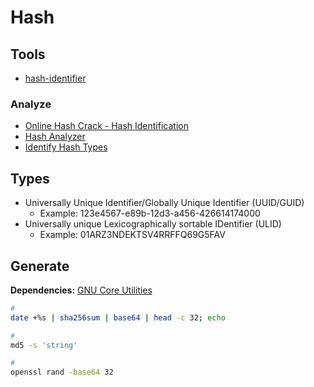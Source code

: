 # Hash

## Tools

- [hash-identifier](/hash-identifier.md)

### Analyze

- [Online Hash Crack - Hash Identification](https://onlinehashcrack.com/hash-identification.php)
- [Hash Analyzer](https://tunnelsup.com/hash-analyzer/)
- [Identify Hash Types](https://hashes.com/en/tools/hash_identifier)

## Types

- Universally Unique Identifier/Globally Unique Identifier (UUID/GUID)
  - Example: 123e4567-e89b-12d3-a456-426614174000
- Universally unique Lexicographically sortable IDentifier (ULID)
  - Example: 01ARZ3NDEKTSV4RRFFQ69G5FAV

## Generate

**Dependencies:** [GNU Core Utilities](/gnu-coreutils.md)

```sh
#
date +%s | sha256sum | base64 | head -c 32; echo

#
md5 -s 'string'

#
openssl rand -base64 32
```
